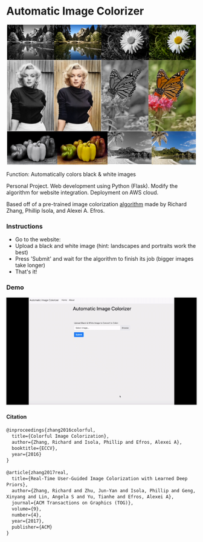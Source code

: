 # Automatic Image Colorizer

<p align="center">
  <img src="static/img/demo_pics/demo_pic1.png"/>
</p>

Function: Automatically colors black & white images 

Personal Project. Web development using Python (Flask). Modify the algorithm for website integration. Deployment on AWS cloud.

Based off of a pre-trained image colorization [algorithm](https://arxiv.org/abs/1603.08511) made by Richard Zhang, Phillip Isola, and Alexei A. Efros.

### Instructions

- Go to the website: 
- Upload a black and white image (hint: landscapes and portraits work the best)
- Press 'Submit' and wait for the algorithm to finish its job (bigger images take longer)
- That's it!

### Demo



<p align="center">
  <img src="static/img/auto_colorizer_demo1.gif"/>
</p>



#### Citation

```
@inproceedings{zhang2016colorful,
  title={Colorful Image Colorization},
  author={Zhang, Richard and Isola, Phillip and Efros, Alexei A},
  booktitle={ECCV},
  year={2016}
}

@article{zhang2017real,
  title={Real-Time User-Guided Image Colorization with Learned Deep Priors},
  author={Zhang, Richard and Zhu, Jun-Yan and Isola, Phillip and Geng, Xinyang and Lin, Angela S and Yu, Tianhe and Efros, Alexei A},
  journal={ACM Transactions on Graphics (TOG)},
  volume={9},
  number={4},
  year={2017},
  publisher={ACM}
}
```